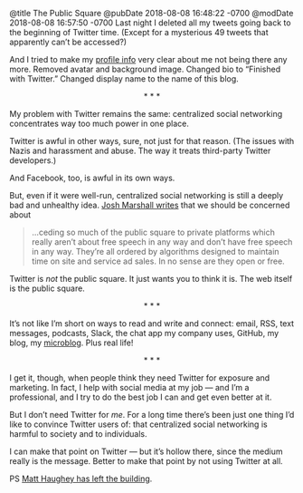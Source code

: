 @title The Public Square
@pubDate 2018-08-08 16:48:22 -0700
@modDate 2018-08-08 16:57:50 -0700
Last night I deleted all my tweets going back to the beginning of Twitter time. (Except for a mysterious 49 tweets that apparently can’t be accessed?)

And I tried to make my [profile info](https://twitter.com/brentsimmons) very clear about me not being there any more. Removed avatar and background image. Changed bio to “Finished with Twitter.” Changed display name to the name of this blog.

<p style="text-align:center">* * *</p>

My problem with Twitter remains the same: centralized social networking concentrates way too much power in one place.

Twitter is awful in other ways, sure, not just for that reason. (The issues with Nazis and harassment and abuse. The way it treats third-party Twitter developers.)

And Facebook, too, is awful in its own ways.

But, even if it were well-run, centralized social networking is still a deeply bad and unhealthy idea. [Josh Marshall writes](https://talkingpointsmemo.com/edblog/a-few-thoughts-about-facebook-bans-and-free-speech) that we should be concerned about

>…ceding so much of the public square to private platforms which really aren’t about free speech in any way and don’t have free speech in any way. They’re all ordered by algorithms designed to maintain time on site and service ad sales. In no sense are they open or free.

Twitter is *not* the public square. It just wants you to think it is. The web itself is the public square.

<p style="text-align:center">* * *</p>

It’s not like I’m short on ways to read and write and connect: email, RSS, text messages, podcasts, Slack, the chat app my company uses, GitHub, my blog, my [microblog](https://micro.inessential.com/). Plus real life!

<p style="text-align:center">* * *</p>

I get it, though, when people think they need Twitter for exposure and marketing. In fact, I help with social media at my job — and I’m a professional, and I try to do the best job I can and get even better at it.

But I don’t need Twitter for *me*. For a long time there’s been just one thing I’d like to convince Twitter users of: that centralized social networking is harmful to society and to individuals.

I can make that point on Twitter — but it’s hollow there, since the medium really is the message. Better to make that point by not using Twitter at all.

PS [Matt Haughey has left the building](https://a.wholelottanothing.org/2018/08/08/im-done-with-twitter/).
